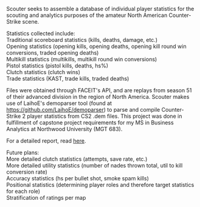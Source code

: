 Scouter seeks to assemble a database of individual player statistics for the scouting and analytics purposes of the amateur North American Counter-Strike scene. <br/>

Statistics collected include: <br/>
Traditional scoreboard statistics (kills, deaths, damage, etc.) <br/>
Opening statistics (opening kills, opening deaths, opening kill round win conversions, traded opening deaths) <br/>
Multikill statistics (multikills, multikill round win conversions) <br/>
Pistol statistics (pistol kills, deaths, hs%) <br/>
Clutch statistics (clutch wins) <br/>
Trade statistics (KAST, trade kills, traded deaths) <br/>


Files were obtained through FACEIT's API, and are replays from season 51 of their advanced division in the region of North America. 
Scouter makes use of LaihoE's demoparser tool (found at https://github.com/LaihoE/demoparser) to parse and compile Counter-Strike 2 player statistics from CS2 .dem files. 
This project was done in fulfillment of capstone project requirements for my MS in Business Analytics at Northwood University (MGT 683). <br/>

For a detailed report, read [here](https://drive.google.com/file/d/1ToyujwOU4a1vT85PSfO8bE3BSYIg8DAo/view?usp=drive_link).


Future plans: <br/>
More detailed clutch statistics (attempts, save rate, etc.) <br/>
More detailed utility statistics (number of nades thrown total, util to kill conversion rate) <br/>
Accuracy statistics (hs per bullet shot, smoke spam kills) <br/>
Positional statistics (determining player roles and therefore target statistics for each role) <br/>
Stratification of ratings per map <br/>
